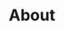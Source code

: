 ---
title: "About"
layout: "about"
draft: false
about: 
  title: Phoenix Progressive Technology
  description: 
    - Established in 2022 with a paid-up capital of THB6m.
    - The company started by taking over the pump division business of Jebsen & Jessen Technology Thailand.
    - 12 employees from Sales, Services and Business Admin, with a combined Pump and Motors experience of more than 30 years.
    - We provide a wide range of fluid pumping solutions to the commercial and residential building sectors including those for water treatment, irrigation, booster pumps and service water as well as industrial sectors including power plant, fertilizer, mining, petrochemical, chemical, steel, sugar, pulp & paper and palm oil.
    - Business operations are located in Lad Krabang with a fully operational workshop and warehouse facility.
    - Representing Top Tier Pumps and Motors brands in Thailand and Southeast Asia.
    - Serving more than 500 customers and through a nationwide dealer network. 
  image: /images/favicon.png

---